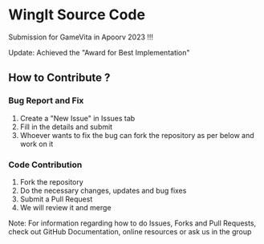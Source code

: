# WingIt Source Code

Submission for GameVita in Apoorv 2023 !!!

Update: Achieved the "Award for Best Implementation"

## How to Contribute ?

### Bug Report and Fix
1. Create a "New Issue" in Issues tab
2. Fill in the details and submit
3. Whoever wants to fix the bug can fork the repository as per below and work on it

### Code Contribution
1. Fork the repository
2. Do the necessary changes, updates and bug fixes
3. Submit a Pull Request
4. We will review it and merge

Note: For information regarding how to do Issues, Forks and Pull Requests, check out GitHub Documentation, online resources or ask us in the group
